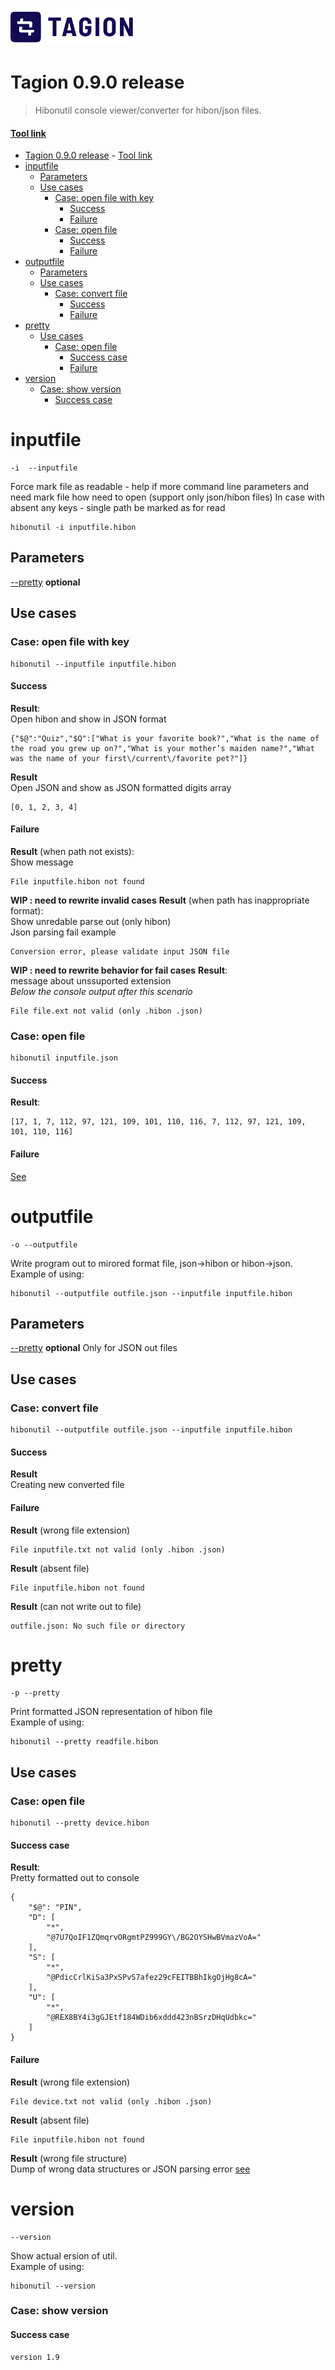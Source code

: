 <a href="https://tagion.org"><img alt="tagion logo" src="https://github.com/tagion/resources/raw/master/branding/logomark.svg?sanitize=true" alt="tagion.org" height="60"></a>
# Tagion 0.9.0 release
>Hibonutil console viewer/converter for hibon/json files.
#### [Tool link](https://github.com/tagion/tagion)
- [Tagion 0.9.0 release](#tagion-090-release)
      - [Tool link](#tool-link)
- [inputfile](#inputfile)
  - [Parameters](#parameters)
  - [Use cases](#use-cases)
    - [Case: open file with key](#case-open-file-with-key)
      - [Success](#success)
      - [Failure](#failure)
    - [Case: open file](#case-open-file)
      - [Success](#success-1)
      - [Failure](#failure-1)
- [outputfile](#outputfile)
  - [Parameters](#parameters-1)
  - [Use cases](#use-cases-1)
    - [Case: convert file](#case-convert-file)
      - [Success](#success-2)
      - [Failure](#failure-2)
- [pretty](#pretty)
  - [Use cases](#use-cases-2)
    - [Case: open file](#case-open-file-1)
      - [Success case](#success-case)
      - [Failure](#failure-3)
- [version](#version)
    - [Case: show version](#case-show-version)
      - [Success case](#success-case-1)

# inputfile
```
-i  --inputfile
```
Force mark file as readable - help if more command line parameters and need mark file how need to open (support only json/hibon files)
In case with absent any keys - single path be marked as for read
```
hibonutil -i inputfile.hibon
```
## Parameters
[--pretty](#pretty) **optional**

## Use cases

###  Case: open file with key
```
hibonutil --inputfile inputfile.hibon
```
#### Success
**Result**:
<br>Open hibon and show in JSON format
```
{"$@":"Quiz","$Q":["What is your favorite book?","What is the name of the road you grew up on?","What is your mother’s maiden name?","What was the name of your first\/current\/favorite pet?"]}
```
**Result**
<br>Open JSON and show as JSON formatted digits array
```
[0, 1, 2, 3, 4]
```

#### Failure
**Result** (when path not exists):
<br>Show message
```
File inputfile.hibon not found
```

**WIP : need to rewrite invalid cases**
**Result** (when path has inappropriate format):
<br>Show unredable parse out (only hibon)
<br>Json parsing fail example
```
Conversion error, please validate input JSON file
```

**WIP : need to rewrite behavior for fail cases**
**Result**:
<br>message about unssuported extension
<br>_Below the console output after this scenario_
```
File file.ext not valid (only .hibon .json)
```

###  Case: open file
```
hibonutil inputfile.json
```
#### Success
**Result**:
```
[17, 1, 7, 112, 97, 121, 109, 101, 110, 116, 7, 112, 97, 121, 109, 101, 110, 116]
```
#### Failure
[See](#failure)

# outputfile
```
-o --outputfile
```
Write program out to mirored format file, json->hibon or hibon->json.<br>
Example of using:
```
hibonutil --outputfile outfile.json --inputfile inputfile.hibon
```
## Parameters
[--pretty](#pretty) **optional** Only for JSON out files

## Use cases

###  Case: convert file
```
hibonutil --outputfile outfile.json --inputfile inputfile.hibon
```
#### Success
**Result**
<br>Creating new converted file

#### Failure
**Result** (wrong file extension)
```
File inputfile.txt not valid (only .hibon .json)
```
**Result** (absent file)
```
File inputfile.hibon not found
```
**Result** (can not write out to file)
```
outfile.json: No such file or directory
```

# pretty
```
-p --pretty
```
Print formatted JSON representation of hibon file<br>
Example of using:
```
hibonutil --pretty readfile.hibon
```
## Use cases

###  Case: open file
```
hibonutil --pretty device.hibon
```
#### Success case
**Result**:
<br>Pretty formatted out to console
```
{
    "$@": "PIN",
    "D": [
        "*",
        "@7U7QoIF1ZQmqrvORgmtPZ999GY\/BG2OYSHwBVmazVoA="
    ],
    "S": [
        "*",
        "@PdicCrlKiSa3PxSPvS7afez29cFEITBBhIkgOjHg8cA="
    ],
    "U": [
        "*",
        "@REX8BY4i3gGJEtf184WDib6xddd423nBSrzDHqUdbkc="
    ]
}
```

#### Failure
**Result** (wrong file extension)
```
File device.txt not valid (only .hibon .json)
```
**Result** (absent file)<br>
```
File inputfile.hibon not found
```
**Result** (wrong file structure)<br>
Dump of wrong data structures or JSON parsing error [see](#failure)

# version
```
--version
```
Show actual ersion of util.<br>
Example of using:
```
hibonutil --version
```
###  Case: show version
#### Success case
```
version 1.9
```